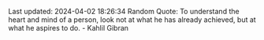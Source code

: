 Last updated: 2024-04-02 18:26:34
Random Quote: To understand the heart and mind of a person, look not at what he has already achieved, but at what he aspires to do. - Kahlil Gibran
